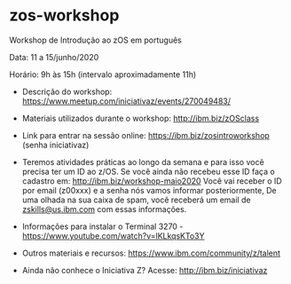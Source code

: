 # zos-workshop

Workshop de Introdução ao zOS em português

Data: 11 a 15/junho/2020

Horário: 9h às 15h (intervalo aproximadamente 11h)

* Descrição do workshop: https://www.meetup.com/iniciativaz/events/270049483/

* Materiais utilizados durante o workshop: http://ibm.biz/zOSclass

* Link para entrar na sessão online: https://ibm.biz/zosintroworkshop (senha iniciativaz) 

* Teremos atividades práticas ao longo da semana e para isso você precisa ter um ID ao z/OS. 
Se você ainda não recebeu esse ID faça o cadastro em: http://ibm.biz/workshop-maio2020
Você vai receber o ID por email (z00xxx) e a senha nós vamos informar posteriormente, 
De uma olhada na sua caixa de spam, você receberá um email de zskills@us.ibm.com com essas informações.

* Informações para instalar o Terminal 3270 - https://www.youtube.com/watch?v=lKLkqsKTo3Y

* Outros materiais e recursos: https://www.ibm.com/community/z/talent

* Ainda não conhece o Iniciativa Z? Acesse: http://ibm.biz/iniciativaz


